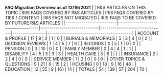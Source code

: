 
**FAQ Migration Overview as of 12/16/2021**
|                          |  R&S ARTICLES ON THIS TOPIC | IRIS FAQS COVERED BY R&S ARTICLES | IRIS FAQS COVERED BY TIER 1 CONTENT | IRIS FAQS NOT MIGRATED | IRIS FAQS TO BE COVERED BY FUTURE R&S ARTICLES |
|--------------------------|-------------------------------------|------------------------------|--------------------------------|-----------------|-------------------------------------------|
| ACCOUNT & PROFILE        | 17                                  | 9                            | 2                              | 1               | 0                                         |
| BURIALS & MEMORIALS      | 5                                   | 3                            | 4                              | 0               | 2                                         |
| DECISION REVIEWS         | 1                                   | 4                            | 5                              | 7               | 0                                         |
| RECORDS                  | 0                                   | 5                            | 1                              | 0               | 0                                         |
| PENSION                  | 0                                   | 3                            | 10                             | 0               | 0                                         |
| FAMILY MEMBER            | 0                                   | 4                            | 4                              | 1               | 1                                         |
| DISABILITY               | 4                                   | 5                            | 3                              | 3               | 3                                         |
| HEALTH CARE              | 3                                   | 8                            |                                |                 |                                           |
| INSURANCE                | 2                                   | 2                            | 4                              | 0               | 0                                         |
| SERVICE MEMBER           | 1                                   | 2                            | 0                              | 0               | 0                                         |
| OTHER TOPICS & QUESTIONS | 9                                   | 21                           | 6                              | 15              | 2                                         |
| HOUSING                  | 0                                   | 18                           | 9                              | 16              | 48                                        |
| EDUCATION                | 12                                  | 55                           | 9                              | 161             | 14                                        |
| TOTALS                   | 54                                  | 139                          | 57                             | 204             | 70                                        |
